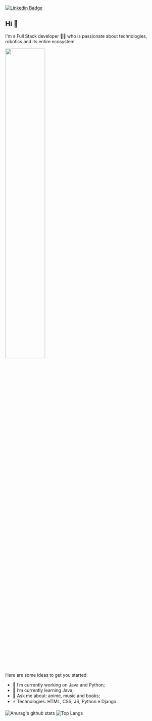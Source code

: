 

[![Linkedin Badge](https://img.shields.io/badge/-claudiayapuchura21-blue?style=flat-square&logo=Linkedin&logoColor=white&link=https://www.linkedin.com/in/claudia-yapuchura-saire/)](https://www.linkedin.com/in/claudia-yapuchura-saire//)
## Hi 👋
I'm a Full Stack developer 👨‍💻 who is passionate about technologies, robotics and its entire ecosystem. 

<!--
**ClaudiaYapuchura21/ClaudiaYapuchura21** is a ✨ _special_ ✨ repository because its `README.md` (this file) appears on your GitHub profile.
-->

<p align="left"><img width=50% src="https://irp-cdn.multiscreensite.com/4d8ea012/dms3rep/multi/Flat-Design-Character-business-woman.gif"></p>

Here are some ideas to get you started:

- 🔭 I’m currently working on Java and Python;
- 🌱 I’m currently learning Java; 
- 💬 Ask me about: anime, music and books;
- ⚡ Technologies: HTML, CSS, JS, Python e Django.

![Anurag's github stats](https://github-readme-stats.vercel.app/api?username=ClaudiaYapuchura21&show_icons=truea&layout=compact&theme=tokyonight)
![Top Langs](https://github-readme-stats.vercel.app/api/top-langs/?username=ClaudiaYapuchura21&layout=compact&theme=tokyonight)

